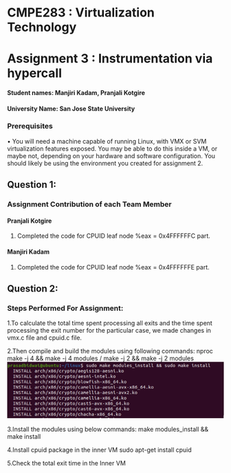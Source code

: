 # CMPE283 : Virtualization Technology
# Assignment 3 : Instrumentation via hypercall


#### Student names: Manjiri Kadam, Pranjali Kotgire
#### University Name: San Jose State University

### Prerequisites
• You will need a machine capable of running Linux, with VMX or SVM virtualization features exposed.
You may be able to do this inside a VM, or maybe not, depending on your hardware and software
configuration. You should likely be using the environment you created for assignment 2.

## Question 1:
### Assignment Contribution of each Team Member
#### Pranjali Kotgire
1. Completed the code for CPUID leaf node %eax = 0x4FFFFFFC part.
#### Manjiri Kadam
1. Completed the code for CPUID leaf node %eax = 0x4FFFFFFE part.

## Question 2:
### Steps Performed For Assignment:
1.To calculate the total time spent processing all exits and the time spent processing the exit number for the particular case, we made changes in vmx.c file and cpuid.c file.

2.Then compile and build the modules using following commands:
nproc
make -j 4 && make -j 4 modules / make -j 2 && make -j 2 modules
![](https://github.com/Manjiri1101/283_VirtualizationTechnologies/blob/master/Assignment%203/makemodule.png)


3.Install the modules using below commands:
make modules_install && make install 

4.Install cpuid package in the inner VM
sudo apt-get install cpuid

5.Check the total exit time in the Inner VM



